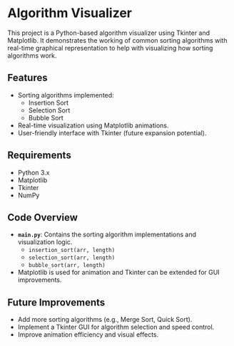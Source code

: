 # Algorithm Visualizer

This project is a Python-based algorithm visualizer using Tkinter and Matplotlib. It demonstrates the working of common sorting algorithms with real-time graphical representation to help with visualizing how sorting algorithms work. 

## Features
- Sorting algorithms implemented:
  - Insertion Sort
  - Selection Sort
  - Bubble Sort
- Real-time visualization using Matplotlib animations.
- User-friendly interface with Tkinter (future expansion potential).

## Requirements
- Python 3.x
- Matplotlib
- Tkinter
- NumPy

## Code Overview
- **`main.py`**: Contains the sorting algorithm implementations and visualization logic.
  - `insertion_sort(arr, length)`
  - `selection_sort(arr, length)`
  - `bubble_sort(arr, length)`
- Matplotlib is used for animation and Tkinter can be extended for GUI improvements.

## Future Improvements
- Add more sorting algorithms (e.g., Merge Sort, Quick Sort).
- Implement a Tkinter GUI for algorithm selection and speed control.
- Improve animation efficiency and visual effects.


